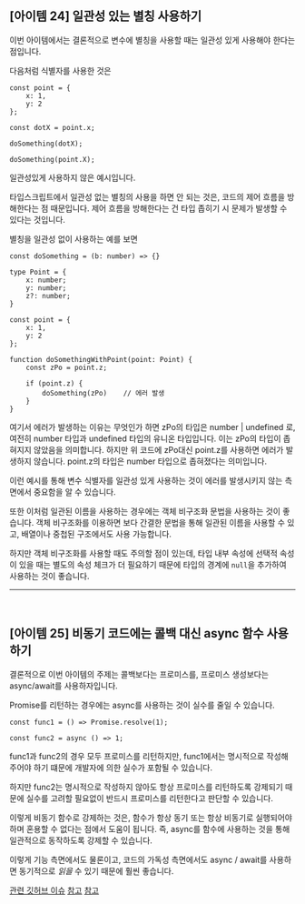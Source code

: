 ## [아이템 24] 일관성 있는 별칭 사용하기

이번 아이템에서는 결론적으로 변수에 별칭을 사용할 때는 일관성 있게 사용해야 한다는 점입니다.

다음처럼 식별자를 사용한 것은

```
const point = {
    x: 1,
    y: 2
};

const dotX = point.x;

doSomething(dotX);

doSomething(point.X);
```

일관성있게 사용하지 않은 예시입니다.

타입스크립트에서 일관성 없는 별칭의 사용을 하면 안 되는 것은, 코드의 제어 흐름을 방해한다는 점 때문입니다. 제어 흐름을 방해한다는 건 타입 좁히기 시 문제가 발생할 수 있다는 것입니다.

별칭을 일관성 없이 사용하는 예를 보면

```
const doSomething = (b: number) => {}

type Point = {
    x: number;
    y: number;
    z?: number;
}

const point = {
    x: 1,
    y: 2
};

function doSomethingWithPoint(point: Point) {
    const zPo = point.z;

    if (point.z) {
        doSomething(zPo)    // 에러 발생
    }
}
```

여기서 에러가 발생하는 이유는 무엇인가 하면
zPo의 타입은 number | undefined 로, 여전히 number 타입과 undefined 타입의 유니온 타입입니다. 이는 zPo의 타입이 좁혀지지 않았음을 의미합니다.
하지만 위 코드에 zPo대신 point.z를 사용하면 에러가 발생하지 않습니다. point.z의 타입은 number 타입으로 좁혀졌다는 의미입니다.

이런 예시를 통해 변수 식별자를 일관성 있게 사용하는 것이 에러를 발생시키지 않는 측면에서 중요함을 알 수 있습니다.

또한 이처럼 일관된 이름을 사용하는 경우에는 객체 비구조화 문법을 사용하는 것이 좋습니다. 객체 비구조화를 이용하면 보다 간결한 문법을 통해 일관된 이름을 사용할 수 있고, 배열이나 중첩된 구조에서도 사용 가능합니다.

하지만 객체 비구조화를 사용할 때도 주의할 점이 있는데, 타입 내부 속성에 선택적 속성이 있을 때는 별도의 속성 체크가 더 필요하기 때문에 타입의 경계에 `null`을 추가하여 사용하는 것이 좋습니다.

<hr />
<br />

## [아이템 25] 비동기 코드에는 콜백 대신 async 함수 사용하기

결론적으로 이번 아이템의 주제는 콜백보다는 프로미스를, 프로미스 생성보다는 async/await를 사용하자입니다.

Promise를 리턴하는 경우에는 async를 사용하는 것이 실수를 줄일 수 있습니다.

```
const func1 = () => Promise.resolve(1);

const func2 = async () => 1;
```

func1과 func2의 경우 모두 프로미스를 리턴하지만, func1에서는 명시적으로 작성해 주어야 하기 떄문에 개발자에 의한 실수가 포함될 수 있습니다.

하지만 func2는 명시적으로 작성하지 않아도 항상 프로미스를 리턴하도록 강제되기 때문에 실수를 고려할 필요없이 반드시 프로미스를 리턴한다고 판단할 수 있습니다.

이렇게 비동기 함수로 강제하는 것은, 함수가 항상 동기 또는 항상 비동기로 실행되어야 하며 혼용할 수 없다는 점에서 도움이 됩니다. 즉, async를 함수에 사용하는 것을 통해 일관적으로 동작하도록 강제할 수 있습니다.

이렇게 기능 측면에서도 물론이고, 코드의 가독성 측면에서도 async / await를 사용하면 동기적으로 _읽을_ 수 있기 때문에 훨씬 좋습니다.

[관련 깃허브 이슈](https://github.com/microsoft/TypeScript/issues/23613)
[참고](https://junghyunkim.tistory.com/entry/%EC%9D%B4%ED%8E%99%ED%8B%B0%EB%B8%8C-%ED%83%80%EC%9E%85%EC%8A%A4%ED%81%AC%EB%A6%BD%ED%8A%B824-%EC%9D%BC%EA%B4%80%EC%84%B1-%EC%9E%88%EB%8A%94-%EB%B3%84%EC%B9%AD-%EC%82%AC%EC%9A%A9%ED%95%98%EA%B8%B0)
[참고](https://1-blue.github.io/posts/%EB%B9%84%EB%8F%99%EA%B8%B0-%EC%BD%9C%EB%B0%B1-%ED%94%84%EB%A1%9C%EB%AF%B8%EC%8A%A4-async-await/)
